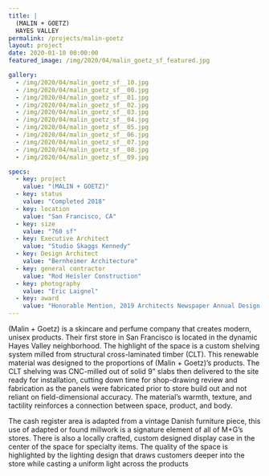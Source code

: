 ```yaml
---
title: |
  (MALIN + GOETZ)
  HAYES VALLEY
permalink: /projects/malin-goetz
layout: project
date: 2020-01-10 00:00:00
featured_image: /img/2020/04/malin_goetz_sf_featured.jpg

gallery:
  - /img/2020/04/malin_goetz_sf__10.jpg
  - /img/2020/04/malin_goetz_sf__00.jpg
  - /img/2020/04/malin_goetz_sf__01.jpg
  - /img/2020/04/malin_goetz_sf__02.jpg
  - /img/2020/04/malin_goetz_sf__03.jpg
  - /img/2020/04/malin_goetz_sf__04.jpg
  - /img/2020/04/malin_goetz_sf__05.jpg
  - /img/2020/04/malin_goetz_sf__06.jpg
  - /img/2020/04/malin_goetz_sf__07.jpg
  - /img/2020/04/malin_goetz_sf__08.jpg
  - /img/2020/04/malin_goetz_sf__09.jpg

specs:
  - key: project
    value: "(MALIN + GOETZ)"
  - key: status
    value: "Completed 2018"
  - key: location
    value: "San Francisco, CA"
  - key: size
    value: "760 sf"
  - key: Executive Architect
    value: "Studio Skaggs Kennedy"
  - key: Design Architect
    value: "Bernheimer Architecture"
  - key: general contractor
    value: "Rod Heisler Construction"
  - key: photography
    value: "Eric Laignel"
  - key: award
    value: "Honorable Mention, 2019 Architects Newspaper Annual Design Awards"
---
```


(Malin + Goetz) is a skincare and perfume company that creates modern, unisex products.  Their first store in San Francisco is located in the dynamic Hayes Valley neighborhood. The highlight of the space is a custom shelving system milled from structural cross-laminated timber (CLT). This renewable material was designed to the proportions of (Malin + Goetz)’s products.  The CLT shelving was CNC-milled out of solid 9” slabs then delivered to the site ready for installation, cutting down time for shop-drawing review and fabrication as the panels were fabricated prior to store build out and not reliant on field-dimensional accuracy. The material’s warmth, texture, and tactility reinforces a connection between space, product, and body.

The cash register area is adapted from a vintage Danish furniture piece, this use of adapted or found millwork is a signature element of all of M+G’s stores.  There is also a locally crafted, custom designed display case in the center of the space for specialty items.  The quality of the space is highlighted by the lighting design that draws customers deeper into the store while casting a uniform light across the products
